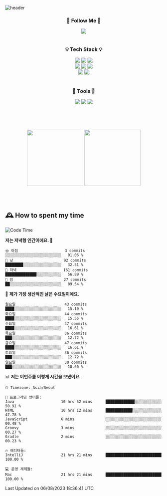 ![header](https://capsule-render.vercel.app/api?type=waving&color=0:FFE29F,50:FFA99F,100:FF719A&height=300&fontAlignY=40&section=header&text=sung%20eun&fontSize=80&fontColor=FFFFFF)

<div align="center">
	<h3>🐹  Follow Me  🐹</h3>
	<a href="https://velog.io/@saeun05" target="_blank"><img src="https://img.shields.io/badge/Velog-20C997?style=flat&logo=velog&logoColor=white"/></a><br><br>
	<h3>💡  Tech Stack  💡</h3>
	<img src="https://img.shields.io/badge/Java-0078D4?style=flat"/>
	<img src="https://img.shields.io/badge/Spring-6DB33F?style=flat&logo=spring&logoColor=white"/>
	<img src="https://img.shields.io/badge/SpringBoot-6DB33F?style=flat&logo=springboot&logoColor=white"/><br>
	<img src="https://img.shields.io/badge/HTML5-E34F26?style=flat&logo=html5&logoColor=white"/>
	<img src="https://img.shields.io/badge/CSS3-1572B6?style=flat&logo=css3&logoColor=white"/>
	<img src="https://img.shields.io/badge/jQuery-0769AD?style=flat&logo=jquery&logoColor=white"/><br>
	<img src="https://img.shields.io/badge/MySQL-4479A1?style=flat&logo=mysql&logoColor=white"/>
	<img src="https://img.shields.io/badge/oracle-F80000?style=flat&logo=oracle&logoColor=white"/><br><br>
	<h3>🔦  Tools  🔦</h3>
	<img src="https://img.shields.io/badge/intelliJ IDEA-000000?style=flat&logo=intellijidea&logoColor=white"/>
	<img src="https://img.shields.io/badge/Notion-F9DC3E?style=flat&logo=notion&logoColor=white"/>
	<img src="https://img.shields.io/badge/Git-F05032?style=flat&logo=git&logoColor=white"/><br><br>
</div>

<br><br>

<div align="center">
  <img style="height:180px" src="https://github-readme-stats.vercel.app/api?username=sungeunn&show_icons=true&theme=omni&locale=kr"/>
  <img style="height:180px" src="https://github-readme-stats.vercel.app/api/top-langs/?username=sungeunn&theme=omni&layout=compact&locale=kr"/>
</div>

<br><br>

## 🕰 How to spent my time
<!--START_SECTION:waka-->
![Code Time](http://img.shields.io/badge/Code%20Time-86%20hrs%2030%20mins-blue)

**저는 저녁형 인간이에요. 🦉** 

```text
🌞 아침                     3 commits           ░░░░░░░░░░░░░░░░░░░░░░░░░   01.06 % 
🌆 낮　                     92 commits          ████████░░░░░░░░░░░░░░░░░   32.51 % 
🌃 저녁                     161 commits         ██████████████░░░░░░░░░░░   56.89 % 
🌙 밤　                     27 commits          ██░░░░░░░░░░░░░░░░░░░░░░░   09.54 % 
```
📅 **제가 가장 생산적인 날은 수요일이에요.** 

```text
월요일                      43 commits          ████░░░░░░░░░░░░░░░░░░░░░   15.19 % 
화요일                      44 commits          ████░░░░░░░░░░░░░░░░░░░░░   15.55 % 
수요일                      47 commits          ████░░░░░░░░░░░░░░░░░░░░░   16.61 % 
목요일                      36 commits          ███░░░░░░░░░░░░░░░░░░░░░░   12.72 % 
금요일                      47 commits          ████░░░░░░░░░░░░░░░░░░░░░   16.61 % 
토요일                      36 commits          ███░░░░░░░░░░░░░░░░░░░░░░   12.72 % 
일요일                      30 commits          ███░░░░░░░░░░░░░░░░░░░░░░   10.60 % 
```


📊 **저는 이번주를 이렇게 시간을 보냈어요.** 

```text
🕑︎ Timezone: Asia/Seoul

💬 프로그래밍 언어들: 
Java                     10 hrs 52 mins      █████████████░░░░░░░░░░░░   50.91 % 
HTML                     10 hrs 12 mins      ████████████░░░░░░░░░░░░░   47.78 % 
JavaScript               6 mins              ░░░░░░░░░░░░░░░░░░░░░░░░░   00.48 % 
Groovy                   3 mins              ░░░░░░░░░░░░░░░░░░░░░░░░░   00.27 % 
Gradle                   2 mins              ░░░░░░░░░░░░░░░░░░░░░░░░░   00.23 % 

🔥 에디터들: 
IntelliJ                 21 hrs 21 mins      █████████████████████████   100.00 % 

💻 운영 체제들: 
Mac                      21 hrs 21 mins      █████████████████████████   100.00 % 
```


 Last Updated on 06/08/2023 18:36:41 UTC
<!--END_SECTION:waka-->
